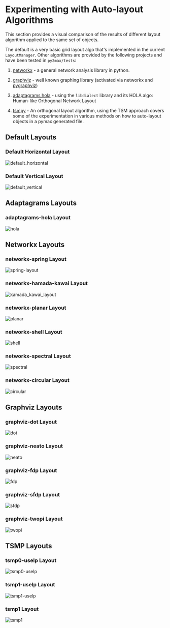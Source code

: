 # Experimenting with Auto-layout Algorithms

This section provides a visual comparison of the results of different layout algorithm applied to the same set of objects. 

The default is a very basic grid layout algo that's implemented in the current `LayoutManager`. Other algorithms are provided by the following projects and have been tested in `py2max/tests`:

1. [networkx](https://networkx.org) - a general network analysis library in python.

2. [graphviz](https://graphviz.org) - well known graphing library (activated via networkx and [pygraphviz](https://github.com/pygraphviz/pygraphviz))

3. [adaptagrams hola](http://www.adaptagrams.org) - using the `libdialect` library and its HOLA algo: Human-like Orthogonal Network Layout

4. [tsmpy](https://github.com/uknfire/tsmpy) - An orthogonal layout algorithm, using the TSM approach covers some of the experimentation in various methods on how to auto-layout objects in a pymax generated file.


## Default Layouts

### Default Horizontal Layout

![default_horizontal](assets/imgs/default_h.png)

### Default Vertical Layout

![default_vertical](assets/imgs/default_v.png)


## Adaptagrams Layouts

### adaptagrams-hola Layout

![hola](assets/imgs/hola.png)


## Networkx Layouts

### networkx-spring Layout

![spring-layout](assets/imgs/spring-layout.png)


### networkx-hamada-kawai Layout

![kamada_kawai_layout](assets/imgs/kamada_kawai_layout.png)


### networkx-planar Layout

![planar](assets/imgs/planar.png)

### networkx-shell Layout

![shell](assets/imgs/shell.png)

### networkx-spectral Layout

![spectral](assets/imgs/spectral.png)


### networkx-circular Layout

![circular](assets/imgs/circular.png)



## Graphviz Layouts

### graphviz-dot Layout

![dot](assets/imgs/dot.png)


### graphviz-neato Layout

![neato](assets/imgs/neato.png)

### graphviz-fdp Layout

![fdp](assets/imgs/fdp.png)


### graphviz-sfdp Layout

![sfdp](assets/imgs/sfdp.png)


### graphviz-twopi Layout

![twopi](assets/imgs/twopi.png)



## TSMP Layouts

### tsmp0-uselp Layout

![tsmp0-uselp](assets/imgs/tsmp0-uselp.png)

### tsmp1-uselp Layout

![tsmp1-uselp](assets/imgs/tsmp1-uselp.png)

### tsmp1 Layout

![tsmp1](assets/imgs/tsmp1.png)



